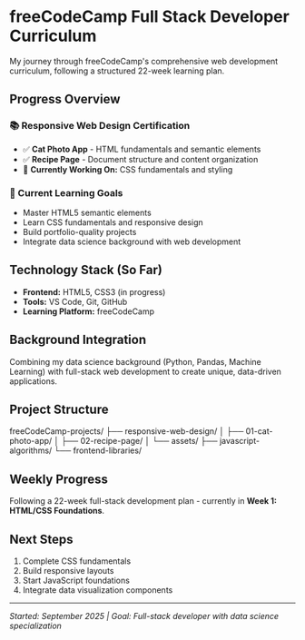 # freeCodeCamp Full Stack Developer Curriculum

My journey through freeCodeCamp's comprehensive web development curriculum, following a structured 22-week learning plan.

## Progress Overview

### 📚 Responsive Web Design Certification
- ✅ **Cat Photo App** - HTML fundamentals and semantic elements
- ✅ **Recipe Page** - Document structure and content organization
- 🔄 **Currently Working On:** CSS fundamentals and styling

### 🎯 Current Learning Goals
- Master HTML5 semantic elements
- Learn CSS fundamentals and responsive design
- Build portfolio-quality projects
- Integrate data science background with web development

## Technology Stack (So Far)
- **Frontend:** HTML5, CSS3 (in progress)
- **Tools:** VS Code, Git, GitHub
- **Learning Platform:** freeCodeCamp

## Background Integration
Combining my data science background (Python, Pandas, Machine Learning) with full-stack web development to create unique, data-driven applications.

## Project Structure
freeCodeCamp-projects/
├── responsive-web-design/
│   ├── 01-cat-photo-app/
│   ├── 02-recipe-page/
│   └── assets/
├── javascript-algorithms/
└── frontend-libraries/
## Weekly Progress
Following a 22-week full-stack development plan - currently in **Week 1: HTML/CSS Foundations**.

## Next Steps
1. Complete CSS fundamentals
2. Build responsive layouts
3. Start JavaScript foundations
4. Integrate data visualization components

---
*Started: September 2025 | Goal: Full-stack developer with data science specialization*
